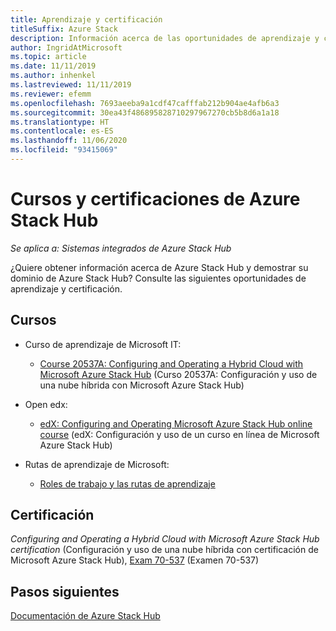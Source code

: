 ```yaml
---
title: Aprendizaje y certificación
titleSuffix: Azure Stack
description: Información acerca de las oportunidades de aprendizaje y certificación de Azure Stack Hub.
author: IngridAtMicrosoft
ms.topic: article
ms.date: 11/11/2019
ms.author: inhenkel
ms.lastreviewed: 11/11/2019
ms.reviewer: efemm
ms.openlocfilehash: 7693aeeba9a1cdf47cafffab212b904ae4afb6a3
ms.sourcegitcommit: 30ea43f486895828710297967270cb5b8d6a1a18
ms.translationtype: HT
ms.contentlocale: es-ES
ms.lasthandoff: 11/06/2020
ms.locfileid: "93415069"
---
```

# <a name="azure-stack-hub-training-and-certification"></a>Cursos y certificaciones de Azure Stack Hub

*Se aplica a: Sistemas integrados de Azure Stack Hub*

¿Quiere obtener información acerca de Azure Stack Hub y demostrar su dominio de Azure Stack Hub? Consulte las siguientes oportunidades de aprendizaje y certificación.

## <a name="training"></a>Cursos

- Curso de aprendizaje de Microsoft IT:
   - [Course 20537A: Configuring and Operating a Hybrid Cloud with Microsoft Azure Stack Hub](https://aka.ms/azsmoc) (Curso 20537A: Configuración y uso de una nube híbrida con Microsoft Azure Stack Hub)

- Open edx:
   - [edX: Configuring and Operating Microsoft Azure Stack Hub online course]() (edX: Configuración y uso de un curso en línea de Microsoft Azure Stack Hub)
   
- Rutas de aprendizaje de Microsoft:
   - [Roles de trabajo y las rutas de aprendizaje](https://azure.microsoft.com/training/learning-paths/)

## <a name="certification"></a>Certificación

*Configuring and Operating a Hybrid Cloud with Microsoft Azure Stack Hub certification* (Configuración y uso de una nube híbrida con certificación de Microsoft Azure Stack Hub), [Exam 70-537](https://www.microsoft.com/learning/exam-70-537.aspx) (Examen 70-537)

## <a name="next-steps"></a>Pasos siguientes

[Documentación de Azure Stack Hub](./index.yml)